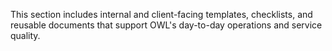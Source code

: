 This section includes internal and client-facing templates, checklists, and reusable documents that support OWL's day-to-day operations and service quality.

